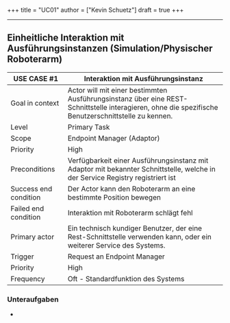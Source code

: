 +++
title = "UC01"
author = ["Kevin Schuetz"]
draft = true
+++

---

## Einheitliche Interaktion mit Ausführungsinstanzen (Simulation/Physischer Roboterarm)

| USE CASE **#1**       | Interaktion mit Ausführungsinstanz                                   |
|-----------------------|---------------------------------------------------------------------|
| Goal in context       | Actor will mit einer bestimmten Ausführungsinstanz über eine REST-Schnittstelle interagieren, ohne die spezifische Benutzerschnittstelle zu kennen. |
| Level                 | Primary Task                             |
| Scope                 | Endpoint Manager (Adaptor)                                                 |
| Priority              | High                                                        |
| Preconditions         | Verfügbarkeit einer Ausführungsinstanz mit Adaptor mit bekannter Schnittstelle, welche in der Service Registry registriert ist                     |
| Success end condition | Der Actor kann den Roboterarm an eine bestimmte Position bewegen |
| Failed end condition  | Interaktion mit Roboterarm schlägt fehl                                               |
| Primary actor         | Ein technisch kundiger Benutzer, der eine Rest-Schnittstelle verwenden kann, oder ein weiterer Service des Systems.  |
| Trigger               | Request an Endpoint Manager                                         |
| Priority              | High                                                        |
| Frequency             | Oft - Standardfunktion des Systems                  |


### Unteraufgaben
- 